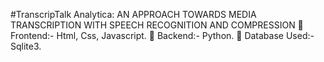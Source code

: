 #TranscripTalk Analytica: AN APPROACH TOWARDS MEDIA TRANSCRIPTION WITH SPEECH RECOGNITION AND COMPRESSION
 	Frontend:- Html, Css, Javascript.
 	Backend:- Python. 
 	Database Used:- Sqlite3.
